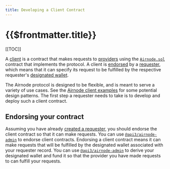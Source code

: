 ```yaml
---
title: Developing a Client Contract
---
```


# {{$frontmatter.title}}

<TocHeader />
[[TOC]]

A [client](../../protocols/request-response/client.md) is a contract that makes requests to [providers](../../protocols/request-response/provider.md) using the [`Airnode.sol`](../../protocols/request-response/general-structure.md#airnodesol) contract that implements the protocol. A client is [endorsed](../../protocols/request-response/endorsement.md) by a [requester](../../protocols/request-response/requester.md), which means that it can specify its request to be fulfilled by the respective requester's [designated wallet](../../protocols/request-response/designated-wallet.md).

The Airnode protocol is designed to be flexible, and is meant to serve a variety of use cases. See the [Airnode client examples](https://github.com/api3dao/airnode-client-examples) for some potential design patterns. The first step a requester needs to take is to develop and deploy such a client contract.

## Endorsing your contract

Assuming you have already [created a requester](creating-requester.md), you should endorse the client contract so that it can make requests. You can use [`@api3/airnode-admin`](https://github.com/api3dao/airnode/tree/master/packages/admin#endorse-client) to endorse client contracts. Endorsing a client contract means it can make requests that will be fulfilled by the designated wallet associated with your requester record. You can use [`@api3/airnode-admin`](https://github.com/api3dao/airnode/tree/master/packages/admin#derive-designated-wallet) to derive your designated wallet and fund it so that the provider you have made requests to can fulfill your requests.
